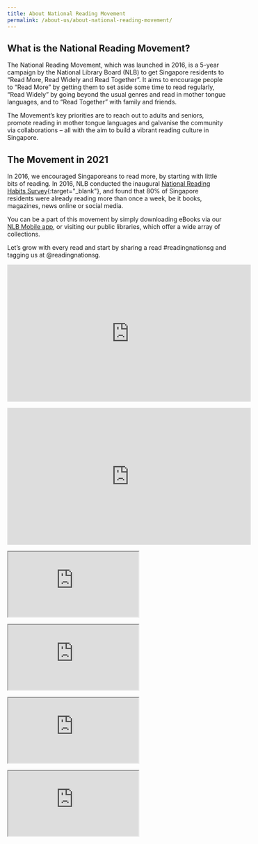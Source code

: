 ```yaml
---
title: About National Reading Movement
permalink: /about-us/about-national-reading-movement/
---
```

## What is the National Reading Movement?
The National Reading Movement, which was launched in 2016, is a 5-year campaign by the National Library Board (NLB) to get Singapore residents to “Read More, Read Widely and Read Together”. It aims to encourage people to “Read More” by getting them to set aside some time to read regularly, “Read Widely” by going beyond the usual genres and read in mother tongue languages, and to “Read Together” with family and friends.

The Movement’s key priorities are to reach out to adults and seniors, promote reading in mother tongue languages and galvanise the community via collaborations – all with the aim to build a vibrant reading culture in Singapore.

## The Movement in 2021
In 2016, we encouraged Singaporeans to read more, by starting with little bits of reading. In 2016, NLB conducted the inaugural [National Reading Habits Survey](http://www.nlb.gov.sg/Portals/0/Docs/AboutUs/National%20Reading%20Habits%20Study_21%20Feb.pdf){:target="_blank"}, and found that 80% of Singapore residents were already reading more than once a week, be it books, magazines, news online or social media.

You can be a part of this movement by simply downloading eBooks via our [NLB Mobile app](go.nlb.gov.sg/nlbmobile), or visiting our public libraries, which offer a wide array of collections.

Let’s grow with every read and start by sharing a read #readingnationsg and tagging us at @readingnationsg.

<p>
<iframe width="560" height="315" src="https://www.youtube.com/embed/7SLrSpuE2O4" title="YouTube video player" frameborder="0" allow="accelerometer; autoplay; clipboard-write; encrypted-media; gyroscope; picture-in-picture" allowfullscreen></iframe></p>
<p><iframe width="560" height="315" src="https://www.youtube.com/embed/oNhw93mFoWk" title="YouTube video player" frameborder="0" allow="accelerometer; autoplay; clipboard-write; encrypted-media; gyroscope; picture-in-picture" allowfullscreen></iframe>
</p
<p>
</p><div class="resp-container">
	<iframe allowfullscreen="" allow="encrypted-media" src="https://www.youtube.com/embed/d6Q05WdKEy0" class="resp-iframe"></iframe>
</div>
<p>
</p><div class="resp-container">
    <iframe allowfullscreen="" allow="encrypted-media" src="https://www.youtube.com/embed/smvR7KHY2ZM" class="resp-iframe"></iframe>
</div>
<p>
</p><div class="resp-container">
    <iframe allowfullscreen="" allow="encrypted-media" src="https://www.youtube.com/embed/yvdtOy4BPpE" class="resp-iframe"></iframe>
</div>
<p>
</p><div class="resp-container">
    <iframe allowfullscreen="" allow="encrypted-media" src="https://www.youtube.com/embed/vHb9PtBSeco" class="resp-iframe"></iframe>
</div>